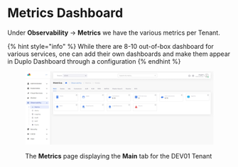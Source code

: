 # Metrics Dashboard

Under **Observability** -> **Metrics** we have the various metrics per Tenant.&#x20;

{% hint style="info" %}
While there are 8-10 out-of-box dashboard for various services, one can add their own dashboards and make them appear in Duplo Dashboard through a configuration&#x20;
{% endhint %}

<figure><img src="../../../.gitbook/assets/screenshot-nimbusweb.me-2024.02.18-17_43_33.png" alt=""><figcaption><p>The <strong>Metrics</strong> page displaying the <strong>Main</strong> tab for the DEV01 Tenant</p></figcaption></figure>

